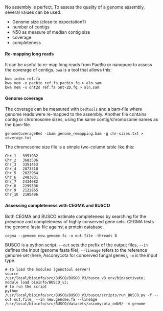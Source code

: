No assembly is perfect. To assess the quality of a genome assembly, several values can be used:

- Genome size (close to expectation?)
- number of contigs
- N50 as measure of median contig size
- coverage
- completeness


#### Re-mapping long reads

It can be useful to re-map long reads from PacBio or nanopore to assess the coverage of contigs. `bwa` is a tool that allows this:
```ShellSession
bwa index ref.fa
bwa mem -x pacbio ref.fa pacbio.fq > aln.sam
bwa mem -x ont2d ref.fa ont-2D.fq > aln.sam
```

#### Genome coverage

The coverage can be measured with `bedtools` and a bam-file where genome reads were re-mapped to the assembly. Another file contains contig or chromosome sizes, using the same contig/chromosome names as the bam-file. 

```ShellSession
genomeCoverageBed -ibam genome_remapping.bam -g chr-sizes.txt > coverage.txt
```
The chromosome size file is a simple two-column table like this:
```
Chr_1   3951982
Chr_2   3683506
Chr_3   3351453
Chr_4   2873318
Chr_5   2822964
Chr_6   2483831
Chr_7   2434682
Chr_8   2299506
Chr_9   2122865
Chr_10  2105496
```


#### Assessing completeness with CEGMA and BUSCO

Both CEGMA and BUSCO estimate completeness by searching for the presence and completeness of highly conserved gene sets. CEGMA tests the genome fasta file against a protein database.
```ShellSession
cegma --genome new.genome.fa -o out.file -threads 8
```
BUSCO is a python script. `--out` sets the prefix of the output files, `--in` defines the input (genome fasta file), `--lineage` refers to the reference genome set (here, Ascomycota for conserved fungal genes), `-m` is the input type. 
```ShellSession
# to load the modules (genotoul server)
source /usr/local/bioinfo/src/BUSCO/BUSCO_V3/busco_v3_env/bin/activate;
module load bioinfo/BUSCO_v3;
# to run the script
python /usr/local/bioinfo/src/BUSCO/BUSCO_V3/busco/scripts/run_BUSCO.py -f --out out.file_ --in new.genome.fa --lineage /usr/local/bioinfo/src/BUSCO/datasets/ascomycota_odb9/ -m genome
```
